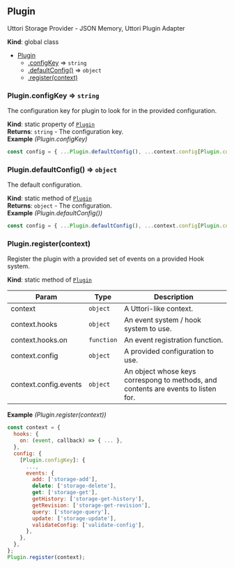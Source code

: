 <a name="Plugin"></a>

## Plugin
Uttori Storage Provider - JSON Memory, Uttori Plugin Adapter

**Kind**: global class  

* [Plugin](#Plugin)
    * [.configKey](#Plugin.configKey) ⇒ <code>string</code>
    * [.defaultConfig()](#Plugin.defaultConfig) ⇒ <code>object</code>
    * [.register(context)](#Plugin.register)

<a name="Plugin.configKey"></a>

### Plugin.configKey ⇒ <code>string</code>
The configuration key for plugin to look for in the provided configuration.

**Kind**: static property of [<code>Plugin</code>](#Plugin)  
**Returns**: <code>string</code> - The configuration key.  
**Example** *(Plugin.configKey)*  
```js
const config = { ...Plugin.defaultConfig(), ...context.config[Plugin.configKey] };
```
<a name="Plugin.defaultConfig"></a>

### Plugin.defaultConfig() ⇒ <code>object</code>
The default configuration.

**Kind**: static method of [<code>Plugin</code>](#Plugin)  
**Returns**: <code>object</code> - The configuration.  
**Example** *(Plugin.defaultConfig())*  
```js
const config = { ...Plugin.defaultConfig(), ...context.config[Plugin.configKey] };
```
<a name="Plugin.register"></a>

### Plugin.register(context)
Register the plugin with a provided set of events on a provided Hook system.

**Kind**: static method of [<code>Plugin</code>](#Plugin)  

| Param | Type | Description |
| --- | --- | --- |
| context | <code>object</code> | A Uttori-like context. |
| context.hooks | <code>object</code> | An event system / hook system to use. |
| context.hooks.on | <code>function</code> | An event registration function. |
| context.config | <code>object</code> | A provided configuration to use. |
| context.config.events | <code>object</code> | An object whose keys correspong to methods, and contents are events to listen for. |

**Example** *(Plugin.register(context))*  
```js
const context = {
  hooks: {
    on: (event, callback) => { ... },
  },
  config: {
    [Plugin.configKey]: {
      ...,
      events: {
        add: ['storage-add'],
        delete: ['storage-delete'],
        get: ['storage-get'],
        getHistory: ['storage-get-history'],
        getRevision: ['storage-get-revision'],
        query: ['storage-query'],
        update: ['storage-update'],
        validateConfig: ['validate-config'],
      },
    },
  },
};
Plugin.register(context);
```
